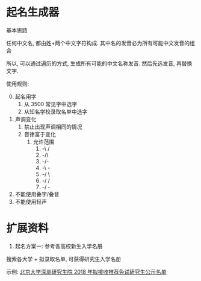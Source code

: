 # 起名生成器

基本思路

任何中文名, 都由姓+两个中文字符构成. 其中名的发音必为所有可能中文发音的组合

所以, 可以通过遍历的方式, 生成所有可能的中文名称发音. 然后先选发音, 再替换文字.

使用规则:

0.  起名用字
    1.  从 3500 常见字中选字
    2.  从知名学校录取名单中选字
1.  声调变化
    1.  禁止出现声调相同的情况
    2.  音律富于变化
        1.  允许范围
            1.  -\ /
            2.  -\/\
            3.  -\/-
            4.  -\ -
            5.  -/ \
            6.  -/ \/
            7.  -/ -
2.  不能使用叠字/叠音
3.  不能使用轻声

# 扩展资料

1.  起名方案一: 参考各高校新生入学名册

搜索各大学 + 拟录取名单, 可获得研究生入学名册

示例: [北京大学深圳研究生院 2018 年拟接收推荐免试研究生公示名单](http://115.27.240.62/docs/20171204112036269349.pdf)

